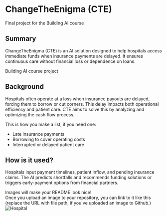 <!-- This is the markdown template for the final project of the Building AI course, 
created by Reaktor Innovations and University of Helsinki. 
Copy the template, paste it to your GitHub README and edit! -->

# ChangeTheEnigma (CTE)

Final project for the Building AI course

## Summary

ChangeTheEnigma (CTE) is an AI solution designed to help hospitals access immediate funds when insurance payments are delayed. It ensures continuous care without financial loss or dependence on loans.

Building AI course project

## Background

Hospitals often operate at a loss when insurance payouts are delayed, forcing them to borrow or cut corners. This delay impacts both operational efficiency and patient care. CTE aims to solve this by analyzing and optimizing the cash flow process.

This is how you make a list, if you need one:
* Late insurance payments
* Borrowing to cover operating costs
* Interrupted or delayed patient care

## How is it used?

Hospitals input payment timelines, patient inflow, and pending insurance claims. The AI predicts shortfalls and recommends funding solutions or triggers early-payment options from financial partners.

Images will make your README look nice!  
Once you upload an image to your repository, you can link to it like this (replace the URL with file path, if you've uploaded an image to Github.)
![Hospital](https://upload.wikimedia.org/)
